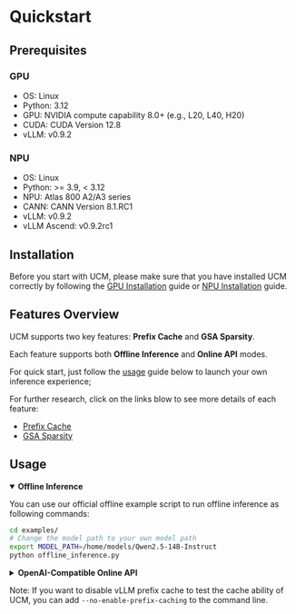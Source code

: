 # Quickstart
## Prerequisites

### GPU
- OS: Linux
- Python: 3.12
- GPU: NVIDIA compute capability 8.0+ (e.g., L20, L40, H20)
- CUDA: CUDA Version 12.8
- vLLM: v0.9.2

### NPU
- OS: Linux
- Python: >= 3.9, < 3.12
- NPU: Atlas 800 A2/A3 series
- CANN: CANN Version 8.1.RC1
- vLLM: v0.9.2
- vLLM Ascend: v0.9.2rc1

## Installation
Before you start with UCM, please make sure that you have installed UCM correctly by following the [GPU Installation](./installation_gpu.md) guide or [NPU Installation](./installation_npu.md) guide.

## Features Overview

UCM supports two key features: **Prefix Cache** and **GSA Sparsity**. 

Each feature supports both **Offline Inference** and **Online API** modes. 

For quick start, just follow the [usage](./quick_start.md) guide below to launch your own inference experience;

For further research, click on the links blow to see more details of each feature:
- [Prefix Cache](../user-guide/prefix-cache/index.md)
- [GSA Sparsity](../user-guide/sparse-attention/gsa.md)

## Usage

<details open>
<summary><b>Offline Inference</b></summary>

You can use our official offline example script to run offline inference as following commands:

```bash
cd examples/
# Change the model path to your own model path
export MODEL_PATH=/home/models/Qwen2.5-14B-Instruct
python offline_inference.py
```

</details>

<details>
<summary><b>OpenAI-Compatible Online API</b></summary>

For online inference , vLLM with our connector can also be deployed as a server that implements the OpenAI API protocol.

First, specify the python hash seed by:
```bash
export PYTHONHASHSEED=123456
```

Run the following command to start the vLLM server with the Qwen/Qwen2.5-14B-Instruct model:

```bash
# Change the model path to your own model path
export MODEL_PATH=/home/models/Qwen2.5-14B-Instruct
vllm serve ${MODEL_PATH} \
--served-model-name vllm_cpu_offload \
--max-model-len 20000 \
--tensor-parallel-size 2 \
--gpu_memory_utilization 0.87 \
--trust-remote-code \
--port 7800 \
--kv-transfer-config \
'{
    "kv_connector": "UnifiedCacheConnectorV1",
    "kv_connector_module_path": "ucm.integration.vllm.uc_connector",
    "kv_role": "kv_both",
    "kv_connector_extra_config": {
        "ucm_connector_name": "UcmDramStore",
        "ucm_connector_config": {
            "max_cache_size": 5368709120,
            "kv_block_size": 262144
        }
    }
}'
```

If you see log as below:

```bash
INFO:     Started server process [32890]
INFO:     Waiting for application startup.
INFO:     Application startup complete.
```

Congratulations, you have successfully started the vLLM server with UCM!

After successfully started the vLLM server，You can interact with the API as following:

```bash
curl http://localhost:7800/v1/completions \
    -H "Content-Type: application/json" \
    -d '{
        "model": "vllm_cpu_offload",
        "prompt": "Shanghai is a",
        "max_tokens": 7,
        "temperature": 0
    }'
```
</details>

Note: If you want to disable vLLM prefix cache to test the cache ability of UCM, you can add `--no-enable-prefix-caching` to the command line.
